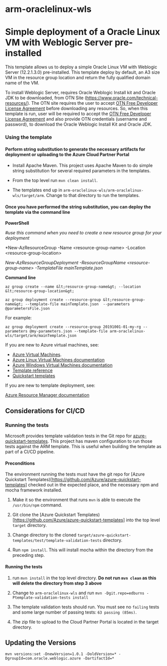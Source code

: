 # arm-oraclelinux-wls
# Simple deployment of a Oracle Linux VM with Weblogic Server pre-installed

This template allows us to deploy a simple Oracle Linux VM with Weblogic Server (12.2.1.3.0) pre-installed. 
This template deploy by default, an A3 size VM in the resource group location and return the fully qualified domain name of the VM.

To install Weblogic Server, requires Oracle Weblogic Install kit and Oracle JDK to be downloaded, from OTN Site (https://www.oracle.com/technical-resources/). The OTN site requires the user to accept <a href="https://www.oracle.com/downloads/licenses/standard-license.html">OTN Free Developer License Agreement</a> before downloading any resources. 
So, when this template is run, user will be required to accept the <a href="https://www.oracle.com/downloads/licenses/standard-license.html">OTN Free Developer License Agreement</a> and also provide OTN credentials (username and password), to download the Oracle Weblogic Install Kit and Oracle JDK.


<h3>Using the template</h3>

<h4>Perform string substitution to generate the necessary artifacts for deployment or uploading to the Azure Cloud Partner Portal</h4>

* Install Apache Maven.  This project uses Apache Maven to do simple
  string substitution for several required parameters in the templates.
  
* From the top level run `mvn clean install`.

* The templates end up in `arm-oraclelinux-wls/arm-oraclelinux-wls/target/arm`.  Change to that directory to run the templates.

<h4>Once you have performed the string substitution, you can deploy the template via the command line</h4>

**PowerShell** 

*#use this command when you need to create a new resource group for your deployment*

*New-AzResourceGroup -Name &lt;resource-group-name&gt; -Location &lt;resource-group-location&gt; 

*New-AzResourceGroupDeployment -ResourceGroupName &lt;resource-group-name&gt; -TemplateFile mainTemplate.json*

**Command line**

```
az group create --name &lt;resource-group-name&gt; --location &lt;resource-group-location&gt;

az group deployment create --resource-group &lt;resource-group-name&gt; --template-file mainTemplate.json  --parameters @parametersFile.json
```

For example:

```
az group deployment create --resource-group 20191001-01-my-rg --parameters @my-parameters.json --template-file arm-oraclelinux-wls/target/arm/mainTemplate.json
```

If you are new to Azure virtual machines, see:

- [Azure Virtual Machines](https://azure.microsoft.com/services/virtual-machines/).
- [Azure Linux Virtual Machines documentation](https://docs.microsoft.com/azure/virtual-machines/linux/)
- [Azure Windows Virtual Machines documentation](https://docs.microsoft.com/azure/virtual-machines/windows/)
- [Template reference](https://docs.microsoft.com/azure/templates/microsoft.compute/allversions)
- [Quickstart templates](https://azure.microsoft.com/resources/templates/?resourceType=Microsoft.Compute&pageNumber=1&sort=Popular)

If you are new to template deployment, see:

[Azure Resource Manager documentation](https://docs.microsoft.com/azure/azure-resource-manager/)

## Considerations for CI/CD

<h3>Running the tests</h3>

Microsoft provides template validation tests in the Git repo for [azure-quickstart-templates](https://github.com/Azure/azure-quickstart-templates/tree/master/test/template-validation-tests).  This project has maven configuration to run those tests against the ARM template.  This is useful when building the template as part of a CI/CD pipeline.

<h4>Preconditions</h4>

The environment running the tests must have the git repo for 
[Azure Quickstart Templates)[https://github.com/Azure/azure-quickstart-templates] checked
out in the expected place, and the necessary npm and mocha framework installed.

1. Make it so the environment that runs `mvn` is able to execute the `/usr/bin/npm` command.

2. Git clone the [Azure Quickstart Templates)[https://github.com/Azure/azure-quickstart-templates] into the top level `target` directory.

3. Change directory to the cloned `target/azure-quickstart-templates/test/template-validation-tests` directory.

4. Run `npm install`.  This will install mocha within the directory from
  the preceding step.

<h4>Running the tests</h4>

1. run `mvn install` in the top level directory.  **Do not run `mvn
   clean` as this will delete the directory from step 3 above**
   
2. Change to `arm-oraclelinux-wls` and run `mvn -Dgit.repo=edburns -Ptemplate-validation-tests install`

3. The template validation tests should run.  You must see no `failing`
   tests and some large number of passing tests: `63 passing (85ms)`.
   
4. The zip file to upload to the Cloud Partner Portal is located in the
   target directory.

## Updating the Versions

```
mvn versions:set -DnewVersion=1.0.1 -DoldVersion=* -DgroupId=com.oracle.weblogic.azure -DartifactId=*
```
